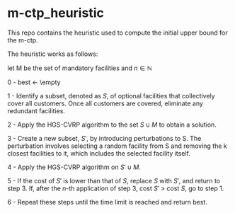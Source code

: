 # m-ctp_heuristic

This repo contains the heuristic used to compute the initial upper bound for the m-ctp.

The heuristic works as follows:

let M be the set of mandatory facilities and  $n \in \mathbb{N}$

0 - best <- \empty

1 - Identify a subset, denoted as $S$, of optional facilities that collectively cover all customers. Once all customers are covered, eliminate any redundant facilities.

2 - Apply the HGS-CVRP algorithm to the set $S ∪ M$ to obtain a solution.

3 - Create a new subset, $S'$, by introducing perturbations to S. The perturbation involves selecting a random facility from S and removing the k closest facilities to it, which includes the selected facility itself.

4 - Apply the HGS-CVRP algorithm on $S' ∪ M$.

5 - If the cost of $S'$ is lower than that of $S$, replace $S$ with $S'$, and return to step 3. If, after the $n$-th application of step 3, cost $S'$ > cost $S$, go to step 1.

6 - Repeat these steps until the time limit is reached and return best.

